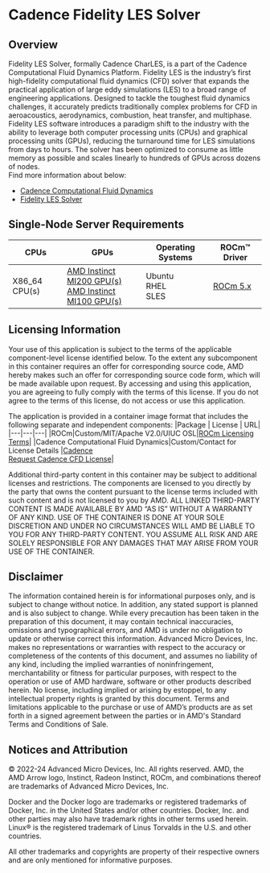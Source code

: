 # Cadence Fidelity LES Solver

## Overview
Fidelity LES Solver, formally Cadence CharLES, is a part of the Cadence Computational Fluid Dynamics Platform.
Fidelity LES is the industry’s first high-fidelity computational fluid dynamics (CFD) solver that expands the practical application of large eddy simulations (LES) to a broad range of engineering applications. Designed to tackle the toughest fluid dynamics challenges, it accurately predicts traditionally complex problems for CFD in aeroacoustics, aerodynamics, combustion, heat transfer, and multiphase. Fidelity LES software introduces a paradigm shift to the industry with the ability to leverage both computer processing units (CPUs) and graphical processing units (GPUs), reducing the turnaround time for LES simulations from days to hours. The solver has been optimized to consume as little memory as possible and scales linearly to hundreds of GPUs across dozens of nodes.  
Find more information about below:  
- [Cadence Computational Fluid Dynamics](https://www.cadence.com/en_US/home/tools/system-analysis/computational-fluid-dynamics/fidelity.html)  
- [Fidelity LES Solver](https://www.cadence.com/en_US/home/tools/system-analysis/computational-fluid-dynamics/fidelity.html#fidelity-charles)


## Single-Node Server Requirements
| CPUs | GPUs | Operating Systems | ROCm™ Driver | 
|---- |---- |----------------- |------------ |
| X86_64 CPU(s) |[ AMD Instinct MI200 GPU(s) <br>  AMD Instinct MI100 GPU(s)](https://rocm.docs.amd.com/projects/install-on-linux/en/latest/reference/system-requirements.html#supported-gpus) | Ubuntu <br> RHEL <br>  SLES | [ROCm 5.x ](https://rocm.docs.amd.com/en/latest/release/versions.html) 


## Licensing Information
Your use of this application is subject to the terms of the applicable component-level license identified below. To the extent any subcomponent in this container requires an offer for corresponding source code, AMD hereby makes such an offer for corresponding source code form, which will be made available upon request. By accessing and using this application, you are agreeing to fully comply with the terms of this license. If you do not agree to the terms of this license, do not access or use this application.

The application is provided in a container image format that includes the following separate and independent components:
|Package | License | URL|
|---|---|---|
|ROCm|Custom/MIT/Apache V2.0/UIUC OSL|[ROCm Licensing Terms](https://rocm.docs.amd.com/en/latest/release/licensing.html)|
|Cadence Computational Fluid Dynamics|Custom/Contact for License Details |[Cadence](https://www.cadence.com)<br>[Request Cadence CFD License](https://www5.cadence.com/CFD_ReqTrial_LP.html)|


Additional third-party content in this container may be subject to additional licenses and restrictions. The components are licensed to you directly by the party that owns the content pursuant to the license terms included with such content and is not licensed to you by AMD. ALL LINKED THIRD-PARTY CONTENT IS MADE AVAILABLE BY AMD “AS IS” WITHOUT A WARRANTY OF ANY KIND. USE OF THE CONTAINER IS DONE AT YOUR SOLE DISCRETION AND UNDER NO CIRCUMSTANCES WILL AMD BE LIABLE TO YOU FOR ANY THIRD-PARTY CONTENT. YOU ASSUME ALL RISK AND ARE SOLELY RESPONSIBLE FOR ANY DAMAGES THAT MAY ARISE FROM YOUR USE OF THE CONTAINER.
 
## Disclaimer
The information contained herein is for informational purposes only, and is subject to change without notice. In addition, any stated support is planned and is also subject to change. While every precaution has been taken in the preparation of this document, it may contain technical inaccuracies, omissions and typographical errors, and AMD is under no obligation to update or otherwise correct this information. Advanced Micro Devices, Inc. makes no representations or warranties with respect to the accuracy or completeness of the contents of this document, and assumes no liability of any kind, including the implied warranties of noninfringement, merchantability or fitness for particular purposes, with respect to the operation or use of AMD hardware, software or other products described herein. No license, including implied or arising by estoppel, to any intellectual property rights is granted by this document. Terms and limitations applicable to the purchase or use of AMD’s products are as set forth in a signed agreement between the parties or in AMD's Standard Terms and Conditions of Sale.

 
## Notices and Attribution
© 2022-24 Advanced Micro Devices, Inc. All rights reserved. AMD, the AMD Arrow logo, Instinct, Radeon Instinct, ROCm, and combinations thereof are trademarks of Advanced Micro Devices, Inc.

Docker and the Docker logo are trademarks or registered trademarks of Docker, Inc. in the United States and/or other countries. Docker, Inc. and other parties may also have trademark rights in other terms used herein. Linux® is the registered trademark of Linus Torvalds in the U.S. and other countries.

All other trademarks and copyrights are property of their respective owners and are only mentioned for informative purposes.

